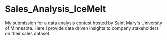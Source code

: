 # Sales_Analysis_IceMelt
My submission for a data analysis contest hosted by Saint Mary's University of Minnesota. Here I provide data driven insights to company stakeholders on their sales dataset. 
